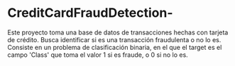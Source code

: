 # CreditCardFraudDetection-
Este proyecto toma una base de datos de transacciones hechas con tarjeta de crédito. Busca identificar si es una transacción fraudulenta o no lo es. Consiste en un problema de clasificación binaria, en el que el target es el campo 'Class' que toma el valor 1 si es fraude, o 0 si no lo es.
